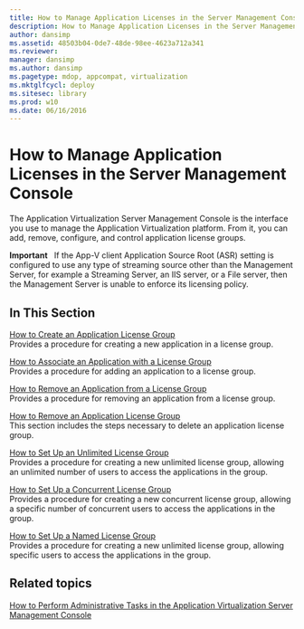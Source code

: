 ```yaml
---
title: How to Manage Application Licenses in the Server Management Console
description: How to Manage Application Licenses in the Server Management Console
author: dansimp
ms.assetid: 48503b04-0de7-48de-98ee-4623a712a341
ms.reviewer: 
manager: dansimp
ms.author: dansimp
ms.pagetype: mdop, appcompat, virtualization
ms.mktglfcycl: deploy
ms.sitesec: library
ms.prod: w10
ms.date: 06/16/2016
---
```



# How to Manage Application Licenses in the Server Management Console


The Application Virtualization Server Management Console is the interface you use to manage the Application Virtualization platform. From it, you can add, remove, configure, and control application license groups.

**Important**  
If the App-V client Application Source Root (ASR) setting is configured to use any type of streaming source other than the Management Server, for example a Streaming Server, an IIS server, or a File server, then the Management Server is unable to enforce its licensing policy.

 

## In This Section


<a href="" id="how-to-create-an-application-license-group"></a>[How to Create an Application License Group](how-to-create-an-application-license-group.md)  
Provides a procedure for creating a new application in a license group.

<a href="" id="how-to-associate-an-application-with-a-license-group"></a>[How to Associate an Application with a License Group](how-to-associate-an-application-with-a-license-group.md)  
Provides a procedure for adding an application to a license group.

<a href="" id="how-to-remove-an-application-from-a-license-group"></a>[How to Remove an Application from a License Group](how-to-remove-an-application-from-a-license-group.md)  
Provides a procedure for removing an application from a license group.

<a href="" id="how-to-remove-an-application-license-group"></a>[How to Remove an Application License Group](how-to-remove-an-application-license-group.md)  
This section includes the steps necessary to delete an application license group.

<a href="" id="how-to-set-up-an-unlimited-license-group"></a>[How to Set Up an Unlimited License Group](how-to-set-up-an-unlimited-license-group.md)  
Provides a procedure for creating a new unlimited license group, allowing an unlimited number of users to access the applications in the group.

<a href="" id="how-to-set-up-a-concurrent-license-group"></a>[How to Set Up a Concurrent License Group](how-to-set-up-a-concurrent-license-group.md)  
Provides a procedure for creating a new concurrent license group, allowing a specific number of concurrent users to access the applications in the group.

<a href="" id="how-to-set-up-a-named-license-group"></a>[How to Set Up a Named License Group](how-to-set-up-a-named-license-group.md)  
Provides a procedure for creating a new unlimited license group, allowing specific users to access the applications in the group.

## Related topics


[How to Perform Administrative Tasks in the Application Virtualization Server Management Console](how-to-perform-administrative-tasks-in-the-application-virtualization-server-management-console.md)

 

 





